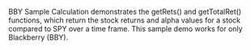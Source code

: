 BBY Sample Calculation demonstrates the getRets() and getTotalRet() functions, which return the stock returns and alpha values for a stock compared to SPY over a time frame. This sample demo works for only Blackberry (BBY).